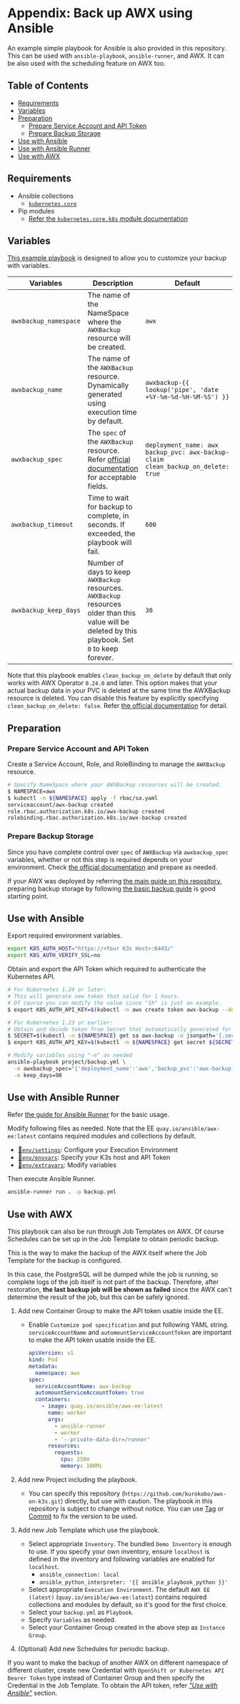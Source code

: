 <!-- omit in toc -->
# Appendix: Back up AWX using Ansible

An example simple playbook for Ansible is also provided in this repository. This can be used with `ansible-playbook`, `ansible-runner`, and AWX. It can be also used with the scheduling feature on AWX too.

<!-- omit in toc -->
## Table of Contents

- [Requirements](#requirements)
- [Variables](#variables)
- [Preparation](#preparation)
  - [Prepare Service Account and API Token](#prepare-service-account-and-api-token)
  - [Prepare Backup Storage](#prepare-backup-storage)
- [Use with Ansible](#use-with-ansible)
- [Use with Ansible Runner](#use-with-ansible-runner)
- [Use with AWX](#use-with-awx)

## Requirements

- Ansible collections
  - [`kubernetes.core`](https://galaxy.ansible.com/kubernetes/core)
- Pip modules
  - [Refer the `kubernetes.core.k8s` module documentation](https://docs.ansible.com/ansible/latest/collections/kubernetes/core/k8s_module.html#requirements)

## Variables

[This example playbook](project/backup.yml) is designed to allow you to customize your backup with variables.

<!-- markdownlint-disable MD033 -->

| Variables | Description | Default |
| - | - | - |
| `awxbackup_namespace` | The name of the NameSpace where the `AWXBackup` resource will be created. | `awx` |
| `awxbackup_name` | The name of the `AWXBackup` resource. Dynamically generated using execution time by default. | `awxbackup-{{ lookup('pipe', 'date +%Y-%m-%d-%H-%M-%S') }}` |
| `awxbackup_spec` | The `spec` of the `AWXBackup` resource. Refer [official documentation](https://github.com/ansible/awx-operator/tree/1.4.0/roles/backup) for acceptable fields. | `deployment_name: awx`<br>`backup_pvc: awx-backup-claim`<br>`clean_backup_on_delete: true` |
| `awxbackup_timeout` | Time to wait for backup to complete, in seconds. If exceeded, the playbook will fail. | `600` |
| `awxbackup_keep_days` | Number of days to keep `AWXBackup` resources. `AWXBackup` resources older than this value will be deleted by this playbook. Set `0` to keep forever. | `30` |

<!-- markdownlint-enable MD033 -->

Note that this playbook enables `clean_backup_on_delete` by default that only works with AWX Operator `0.24.0` and later. This option makes that your actual backup data in your PVC is deleted at the same time the AWXBackup resource is deleted. You can disable this feature by explicitly specifying `clean_backup_on_delete: false`. Refer [the official documentation](https://github.com/ansible/awx-operator/tree/devel/roles/backup) for detail.

## Preparation

### Prepare Service Account and API Token

Create a Service Account, Role, and RoleBinding to manage the `AWXBackup` resource.

```bash
# Specify NameSpace where your AWXBackup resources will be created.
$ NAMESPACE=awx
$ kubectl -n ${NAMESPACE} apply -f rbac/sa.yaml
serviceaccount/awx-backup created
role.rbac.authorization.k8s.io/awx-backup created
rolebinding.rbac.authorization.k8s.io/awx-backup created
```

### Prepare Backup Storage

Since you have complete control over `spec` of `AWXBackup` via `awxbackup_spec` variables, whether or not this step is required depends on your environment. Check [the official documentation](https://github.com/ansible/awx-operator/tree/devel/roles/backup) and prepare as needed.

If your AWX was deployed by referring [the main guide on this repository](../../README.md), preparing backup storage by following [the basic backup guide](../README.md#prepare-for-backup) is good starting point.

## Use with Ansible

Export required environment variables.

```bash
export K8S_AUTH_HOST="https://<Your K3s Host>:6443/"
export K8S_AUTH_VERIFY_SSL=no
```

Obtain and export the API Token which required to authenticate the Kubernetes API.

```bash
# For Kubernetes 1.24 or later:
# This will generate new token that valid for 1 hours.
# Of course you can modify the value since "1h" is just an example.
$ export K8S_AUTH_API_KEY=$(kubectl -n awx create token awx-backup --duration=1h)

# For Kubernetes 1.23 or earlier:
# Obtain and decode token from Secret that automatically generated for the Service Account.
$ SECRET=$(kubectl -n ${NAMESPACE} get sa awx-backup -o jsonpath='{.secrets[0].name}')
$ export K8S_AUTH_API_KEY=$(kubectl -n ${NAMESPACE} get secret ${SECRET} -o jsonpath='{.data.token}' | base64 -d)
```

```bash
# Modify variables using "-e" as needed
ansible-playbook project/backup.yml \
  -e awxbackup_spec="{'deployment_name':'awx','backup_pvc':'awx-backup-claim','clean_backup_on_delete':'true'}" \
  -e keep_days=90
```

## Use with Ansible Runner

Refer [the guide for Ansible Runner](../../runner) for the basic usage.

Modify following files as needed. Note that the EE `quay.io/ansible/awx-ee:latest` contains required modules and collections by default.

- [📝`env/settings`](env/settings): Configure your Execution Environment
- [📝`env/envvars`](env/envvars): Specify your K3s host and API Token
- [📝`env/extravars`](env/extravars): Modify variables

Then execute Ansible Runner.

```bash
ansible-runner run . -p backup.yml
```

## Use with AWX

This playbook can also be run through Job Templates on AWX. Of course Schedules can be set up in the Job Template to obtain periodic backup.

This is the way to make the backup of the AWX itself where the Job Template for the backup is configured.

In this case, the PostgreSQL will be dumped while the job is running, so complete logs of the job itself is not part of the backup. Therefore, after restoration, **the last backup job will be shown as failed** since the AWX can't determine the result of the job, but this can be safely ignored.

1. Add new Container Group to make the API token usable inside the EE.
   - Enable `Customize pod specification` and put following YAML string. `serviceAccountName` and `automountServiceAccountToken` are important to make the API token usable inside the EE.

     ```yaml
     apiVersion: v1
     kind: Pod
     metadata:
       namespace: awx
     spec:
       serviceAccountName: awx-backup
       automountServiceAccountToken: true
       containers:
         - image: quay.io/ansible/awx-ee:latest
           name: worker
           args:
             - ansible-runner
             - worker
             - '--private-data-dir=/runner'
           resources:
             requests:
               cpu: 250m
               memory: 100Mi
     ```

2. Add new Project including the playbook.
   - You can specify this repository (`https://github.com/kurokobo/awx-on-k3s.git`) directly, but use with caution. The playbook in this repository is subject to change without notice. You can use [Tag](https://github.com/kurokobo/awx-on-k3s/tags) or [Commit](https://github.com/kurokobo/awx-on-k3s/commits/main) to fix the version to be used.
3. Add new Job Template which use the playbook.
   - Select appropriate `Inventory`. The bundled `Demo Inventory` is enough to use. If you specify your own inventory, ensure `localhost` is defined in the inventory and following variables are enabled for `localhost`.
     - `ansible_connection: local`
     - `ansible_python_interpreter: '{{ ansible_playbook_python }}'`
   - Select appropriate `Execution Environment`. The default `AWX EE (latest)` (`quay.io/ansible/awx-ee:latest`) contains required collections and modules by default, so it's good for the first choice.
   - Select your `backup.yml` as `Playbook`.
   - Specify `Variables` as needed.
   - Select your Container Group created in the above step as `Instance Group`.
4. (Optional) Add new Schedules for periodic backup.

If you want to make the backup of another AWX on different namespace of different cluster, create new Credential with `OpenShift or Kubernetes API Bearer Token` type instead of Container Group and then specify the Credential in the Job Template. To obtain the API token, refer [_"Use with Ansible"_](#use-with-ansible) section.
